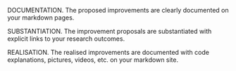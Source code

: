 DOCUMENTATION.
The proposed improvements are clearly documented on your markdown pages.

SUBSTANTIATION.
The improvement proposals are substantiated with explicit links to your research outcomes.

REALISATION.
The realised improvements are documented with code explanations, pictures, videos, etc. on your markdown site.
